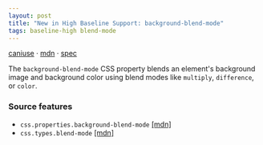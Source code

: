 ```yaml
---
layout: post
title: "New in High Baseline Support: background-blend-mode"
tags: baseline-high blend-mode
---
```


[caniuse](https://caniuse.com/?search=background-blend-mode) · [mdn](https://developer.mozilla.org/en-US/search?q=background-blend-mode) · [spec](https://drafts.fxtf.org/compositing-2/#background-blend-mode)

The `background-blend-mode` CSS property blends an element's background image and background color using blend modes like `multiply`, `difference`, or `color`.

### Source features

- ``css.properties.background-blend-mode`` [[mdn]](https://developer.mozilla.org/en-US/search?q=css.properties.background-blend-mode)
- ``css.types.blend-mode`` [[mdn]](https://developer.mozilla.org/en-US/search?q=css.types.blend-mode)
